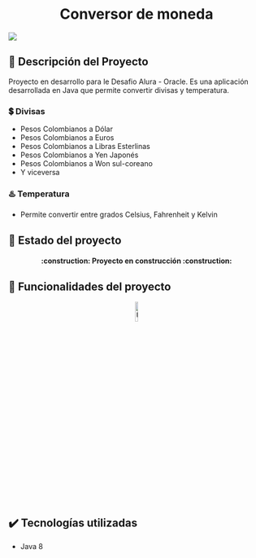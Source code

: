 <h1 align="center">Conversor de moneda</h1>

<p align="left">
   <img src="https://img.shields.io/badge/STATUS-EN%20DESAROLLO-green">
</p>

## 📖 Descripción del Proyecto
Proyecto en desarrollo para le Desafio Alura - Oracle. Es una aplicación desarrollada en Java que permite convertir divisas y temperatura.

### 💲 Divisas
- Pesos Colombianos a Dólar
- Pesos Colombianos a Euros
- Pesos Colombianos a Libras Esterlinas
- Pesos Colombianos a Yen Japonés
- Pesos Colombianos a Won sul-coreano
- Y viceversa

### ♨️ Temperatura
- Permite convertir entre grados Celsius, Fahrenheit y Kelvin

## 🔋 Estado del proyecto
<h4 align="center">
   :construction: Proyecto en construcción :construction:
</h4>

## 🔨 Funcionalidades del proyecto
<p align="center">
  <img src="https://usagif.com/wp-content/uploads/loading-12.gif" alt="Upload" width="10%" height="10%"/>
</p>

## ✔️ Tecnologías utilizadas
- Java 8
